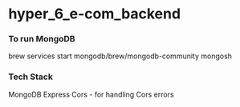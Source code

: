 # hyper_6_e-com_backend

### To run MongoDB

brew services start mongodb/brew/mongodb-community
mongosh

### Tech Stack

MongoDB
Express
Cors - for handling Cors errors

